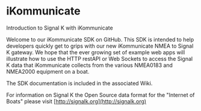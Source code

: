 # iKommunicate
Introduction to Signal K with iKommunicate

Welcome to our iKommunicate SDK on GitHub. This SDK is intended to help developers quickly get to grips with our new iKommunicate NMEA to Signal K gateway. We hope that the ever growing set of example web apps will illustrate how to use the HTTP restAPI or Web Sockets to access the Signal K data that iKommunicate collects from the various NMEA0183 and NMEA2000 equipment on a boat.

The SDK documentation is included in the associated Wiki.

For information on Signal K the Open Source data format for the "Internet of Boats" please visit [http://signalk.org](http://signalk.org)
